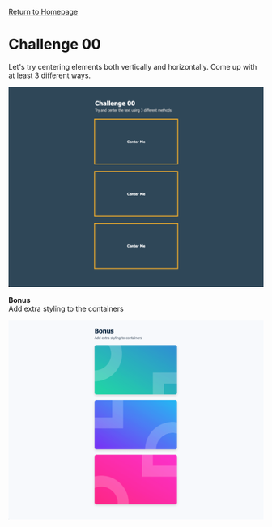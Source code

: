 [Return to Homepage](/README.md)

# Challenge 00
Let's try centering elements both vertically and horizontally. Come up with at least 3 different ways.  

![challenge-00](challenge-00.png)

**Bonus**  
Add extra styling to the containers

![bonus-00](bonus-00.png)